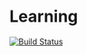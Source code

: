 # Learning
[![Build Status](https://travis-ci.org/esistendi/fars.svg?branch=master)](https://travis-ci.org/esistendi/fars)
